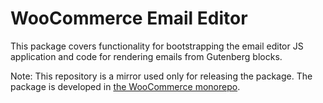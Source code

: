 # WooCommerce Email Editor

This package covers functionality for bootstrapping the email editor JS application and code for rendering emails from Gutenberg blocks.

Note: This repository is a mirror used only for releasing the package. The package is developed in [the WooCommerce monorepo](https://github.com/woocommerce/woocommerce/tree/trunk/packages/php/email-editor).
